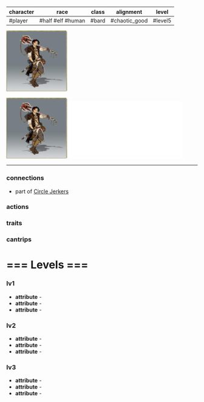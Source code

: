 | character | race              | class | alignment     | level   |
| --------- | ----------------- | ----- | ------------- | ------- |
| #player   | #half #elf #human | #bard | #chaotic_good | #level5 |

![img-Jianni](Matter%20Campaign📁/Players👤/_attachments/img-Jianni.png)

![img-Jianni](Matter%20Campaign📁/Players👤/_attachments/img-Jianni.png)
![Jianni_lvl_5](Matter%20Campaign📁/Players👤/_attachments/Jianni_lvl_5.pdf)

---
### connections
- part of [Circle Jerkers](Matter%20Campaign📁/Clans⚔/Circle%20Jerkers.md)

### actions
### traits
### cantrips

# === Levels ===
### lv1
- **attribute** - 
- **attribute** - 
- **attribute** - 

### lv2
- **attribute** - 
- **attribute** - 
- **attribute** - 

### lv3
- **attribute** - 
- **attribute** - 
- **attribute** - 
